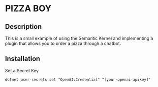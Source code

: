 # PIZZA BOY

## Description
This is a small example of using the Semantic Kernel and implementing a plugin that allows you to order a pizza through a chatbot.

## Installation
Set a Secret Key 
```
dotnet user-secrets set "OpenAI:Credential" "[your-openai-apikey]"
```